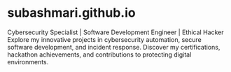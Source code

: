 # subashmari.github.io
Cybersecurity Specialist | Software Development Engineer | Ethical Hacker Explore my innovative projects in cybersecurity automation, secure software development, and incident response. Discover my certifications, hackathon achievements, and contributions to protecting digital environments.
